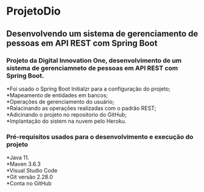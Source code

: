 # ProjetoDio
<h2> Desenvolvendo um sistema de gerenciamento de pessoas em API REST com Spring Boot</h2>
<h3>Projeto da Digital Innovation One, desenvolvimento de um sistema de gerenciamneto de pessoas
em API REST com Spring Boot.</h3

*Foi usado o Spring Boot Initialzr para a configuração do projeto; <br>
*Mapeamento de entidades em bancos;<br>
*Operações de gerenciamento do usuário;<br>
*Ralacinando as operações realizadas com o padrão REST;<br>
*Adicinando o projeto no repositorio do GitHub;<br>
*Implantação do sistem na nuvem pelo Heroku.<br>

<h3>Pré-requisitos usados para o desenvolvimento e execução do projeto</h3>
*Java 11.<br>
*Maven 3.6.3<br>
*Visual Studio Code<br>
*Git versão 2.28.0 <br>
*Conta no GitHub<br>
